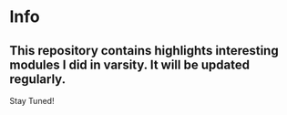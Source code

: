 # Info

## This repository contains highlights interesting modules I did in varsity. It will be updated regularly.




Stay Tuned! 
